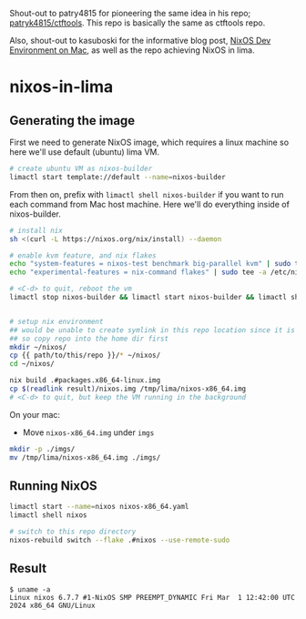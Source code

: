 Shout-out to patry4815 for pioneering the same idea in his repo; [patryk4815/ctftools](https://github.com/lima-vm/lima/discussions/430#discussioncomment-2645108).
This repo is basically the same as ctftools repo.

Also, shout-out to kasuboski for the informative blog post, [NixOS Dev Environment on Mac](https://www.joshkasuboski.com/posts/nix-dev-environment/), as well as the repo achieving NixOS in lima.

# nixos-in-lima

## Generating the image

First we need to generate NixOS image, which requires a linux machine so here we'll use default (ubuntu) lima VM.

```bash
# create ubuntu VM as nixos-builder
limactl start template://default --name=nixos-builder
```

From then on, prefix with `limactl shell nixos-builder` if you want to run each command from Mac host machine.
Here we'll do everything inside of nixos-builder.

```bash
# install nix
sh <(curl -L https://nixos.org/nix/install) --daemon

# enable kvm feature, and nix flakes
echo "system-features = nixos-test benchmark big-parallel kvm" | sudo tee -a /etc/nix/nix.conf
echo "experimental-features = nix-command flakes" | sudo tee -a /etc/nix/nix.conf

# <C-d> to quit, reboot the vm
limactl stop nixos-builder && limactl start nixos-builder && limactl shell nixos-builder


# setup nix environment
## would be unable to create symlink in this repo location since it is readonly file system from lima vm's standpoint
## so copy repo into the home dir first
mkdir ~/nixos/
cp {{ path/to/this/repo }}/* ~/nixos/
cd ~/nixos/

nix build .#packages.x86_64-linux.img
cp $(readlink result)/nixos.img /tmp/lima/nixos-x86_64.img
# <C-d> to quit, but keep the VM running in the background
```


On your mac:
* Move `nixos-x86_64.img` under `imgs`

```bash
mkdir -p ./imgs/
mv /tmp/lima/nixos-x86_64.img ./imgs/
```

## Running NixOS
```bash
limactl start --name=nixos nixos-x86_64.yaml
limactl shell nixos

# switch to this repo directory
nixos-rebuild switch --flake .#nixos --use-remote-sudo
```

## Result

```
$ uname -a
Linux nixos 6.7.7 #1-NixOS SMP PREEMPT_DYNAMIC Fri Mar  1 12:42:00 UTC 2024 x86_64 GNU/Linux
```
